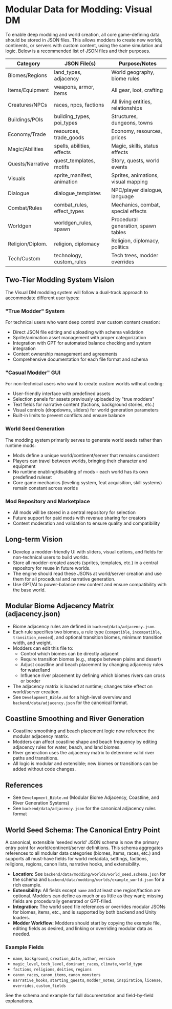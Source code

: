 # Modular Data for Modding: Visual DM

To enable deep modding and world creation, all core game-defining data should be stored in JSON files. This allows modders to create new worlds, continents, or servers with custom content, using the same simulation and logic. Below is a recommended list of JSON files and their purposes.

| Category         | JSON File(s)                | Purpose/Notes                                 |
|------------------|----------------------------|-----------------------------------------------|
| Biomes/Regions   | land_types, adjacency      | World geography, biome rules                  |
| Items/Equipment  | weapons, armor, items      | All gear, loot, crafting                      |
| Creatures/NPCs   | races, npcs, factions      | All living entities, relationships            |
| Buildings/POIs   | building_types, poi_types  | Structures, dungeons, towns                   |
| Economy/Trade    | resources, trade_goods     | Economy, resources, prices                    |
| Magic/Abilities  | spells, abilities, effects | Magic, skills, status effects                 |
| Quests/Narrative | quest_templates, motifs    | Story, quests, world events                   |
| Visuals          | sprite_manifest, animation | Sprites, animations, visual mapping           |
| Dialogue         | dialogue_templates         | NPC/player dialogue, language                 |
| Combat/Rules     | combat_rules, effect_types | Mechanics, combat, special effects            |
| Worldgen         | worldgen_rules, spawn      | Procedural generation, spawn tables           |
| Religion/Diplom. | religion, diplomacy        | Religion, diplomacy, politics                 |
| Tech/Custom      | technology, custom_rules   | Tech trees, modder overrides                  |

## Two-Tier Modding System Vision

The Visual DM modding system will follow a dual-track approach to accommodate different user types:

### "True Modder" System
For technical users who want deep control over custom content creation:
- Direct JSON file editing and uploading with schema validation
- Sprite/animation asset management with proper categorization
- Integration with GPT for automated balance checking and system integration
- Content ownership management and agreements
- Comprehensive documentation for each file format and schema

### "Casual Modder" GUI
For non-technical users who want to create custom worlds without coding:
- User-friendly interface with predefined assets
- Selection panels for assets previously uploaded by "true modders"
- Text fields for narrative content (factions, background stories, etc.)
- Visual controls (dropdowns, sliders) for world generation parameters
- Built-in limits to prevent conflicts and ensure balance

### World Seed Generation
The modding system primarily serves to generate world seeds rather than runtime mods:
- Mods define a unique world/continent/server that remains consistent
- Players can travel between worlds, bringing their character and equipment
- No runtime enabling/disabling of mods - each world has its own predefined ruleset
- Core game mechanics (leveling system, feat acquisition, skill systems) remain constant across worlds

### Mod Repository and Marketplace
- All mods will be stored in a central repository for selection
- Future support for paid mods with revenue sharing for creators
- Content moderation and validation to ensure quality and compatibility

## Long-term Vision
- Develop a modder-friendly UI with sliders, visual options, and fields for non-technical users to build worlds.
- Store all modder-created assets (sprites, templates, etc.) in a central repository for reuse in future worlds.
- The engine should read these JSONs at world/server creation and use them for all procedural and narrative generation.
- Use GPT/AI to power-balance new content and ensure compatibility with the base world.

## Modular Biome Adjacency Matrix (adjacency.json)

- Biome adjacency rules are defined in `backend/data/adjacency.json`.
- Each rule specifies two biomes, a rule type (`compatible`, `incompatible`, `transition_needed`), and optional transition biomes, minimum transition width, and weight.
- Modders can edit this file to:
  - Control which biomes can be directly adjacent
  - Require transition biomes (e.g., steppe between plains and desert)
  - Adjust coastline and beach placement by changing adjacency rules for water/land
  - Influence river placement by defining which biomes rivers can cross or border
- The adjacency matrix is loaded at runtime; changes take effect on world/server creation.
- See `Development_Bible.md` for a high-level overview and `backend/data/adjacency.json` for the canonical format.

## Coastline Smoothing and River Generation

- Coastline smoothing and beach placement logic now reference the modular adjacency matrix.
- Modders can affect coastline shape and beach frequency by editing adjacency rules for water, beach, and land biomes.
- River generation uses the adjacency matrix to determine valid river paths and transitions.
- All logic is modular and extensible; new biomes or transitions can be added without code changes.

## References
- See `Development_Bible.md` (Modular Biome Adjacency, Coastline, and River Generation Systems)
- See `backend/data/adjacency.json` for the canonical adjacency rules format

## World Seed Schema: The Canonical Entry Point

A canonical, extensible 'seeded world' JSON schema is now the primary entry point for world/continent/server definitions. This schema aggregates references to all modular data categories (biomes, items, races, etc.) and supports all must-have fields for world metadata, settings, factions, religions, regions, canon lists, narrative hooks, and extensibility.

- **Location:** See `backend/data/modding/worlds/world_seed.schema.json` for the schema and `backend/data/modding/worlds/example_world.json` for a rich example.
- **Extensibility:** All fields except `name` and at least one region/faction are optional. Modders can define as much or as little as they want; missing fields are procedurally generated or GPT-filled.
- **Integration:** The world seed file references or overrides modular JSONs for biomes, items, etc., and is supported by both backend and Unity loaders.
- **Modder Workflow:** Modders should start by copying the example file, editing fields as desired, and linking or overriding modular data as needed.

### Example Fields
- `name`, `background`, `creation_date`, `author`, `version`
- `magic_level`, `tech_level`, `dominant_races`, `climate`, `world_type`
- `factions`, `religions`, `deities`, `regions`
- `canon_races`, `canon_items`, `canon_monsters`
- `narrative_hooks`, `starting_quests`, `modder_notes`, `inspiration`, `license`, `overrides`, `custom_fields`

See the schema and example for full documentation and field-by-field explanations. 